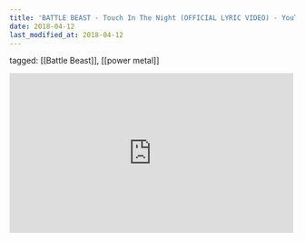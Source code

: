 ```yaml
---
title: 'BATTLE BEAST - Touch In The Night (OFFICIAL LYRIC VIDEO) - YouTube'
date: 2018-04-12
last_modified_at: 2018-04-12
---
```

tagged: [[Battle Beast]], [[power metal]]
<iframe allow="accelerometer; autoplay; clipboard-write; encrypted-media; gyroscope; picture-in-picture" allowfullscreen="" frameborder="0" height="281" id="youtube_iframe" src="https://www.youtube.com/embed/enSmON-pcpA?feature=oembed&amp;enablejsapi=1&amp;origin=https://safe.txmblr.com&amp;wmode=opaque" width="500"></iframe>
